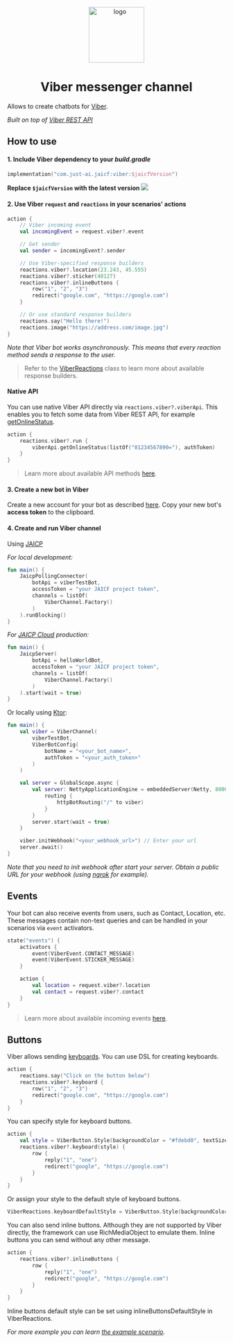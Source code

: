 <p align="center">
    <img src="http://pngimg.com/uploads/viber/viber_PNG25.png" width="128" height="128" alt="logo"/>
</p>

<h1 align="center">Viber messenger channel</h1>

Allows to create chatbots for [Viber](https://developers.viber.com/).

_Built on top of [Viber REST API](https://developers.viber.com/docs/api/rest-bot-api/#send-message)_

## How to use

#### 1. Include Viber dependency to your _build.gradle_

```kotlin
implementation("com.just-ai.jaicf:viber:$jaicfVersion")
```

**Replace `$jaicfVersion` with the latest version ![](https://img.shields.io/github/v/release/just-ai/jaicf-kotlin?color=%23000&label=&style=flat-square)**

#### 2. Use Viber `request` and `reactions` in your scenarios' actions

```kotlin
action {
    // Viber incoming event
    val incomingEvent = request.viber?.event

    // Get sender
    val sender = incomingEvent?.sender

    // Use Viber-specified response builders
    reactions.viber?.location(23.243, 45.555)
    reactions.viber?.sticker(40127)
    reactions.viber?.inlineButtons {
        row("1", "2", "3")
        redirect("google.com", "https://google.com")
    }

    // Or use standard response builders
    reactions.say("Hello there!")
    reactions.image("https://address.com/image.jpg")
}
```

_Note that Viber bot works asynchronously. This means that every reaction method sends a response to the user._

> Refer to the [ViberReactions](https://github.com/just-ai/jaicf-kotlin/blob/master/channels/viber/src/main/kotlin/com/justai/jaicf/channel/viber/ViberReactions.kt) class to learn more about available response builders.

#### Native API

You can use native Viber API directly via `reactions.viber?.viberApi`.
This enables you to fetch some data from Viber REST API, for example [getOnlineStatus](https://developers.viber.com/docs/api/rest-bot-api/#get-online).

```kotlin
action {
    reactions.viber?.run {
        viberApi.getOnlineStatus(listOf("01234567890="), authToken)
    }
}
```

> Learn more about available API methods [here](https://developers.viber.com/docs/api/rest-bot-api).

#### 3. Create a new bot in Viber

Create a new account for your bot as described [here](https://partners.viber.com/account/create-bot-account).
Copy your new bot's **access token** to the clipboard.

#### 4. Create and run Viber channel

Using [JAICP](https://github.com/just-ai/jaicf-kotlin/tree/master/channels/jaicp)

_For local development:_
```kotlin
fun main() {
    JaicpPollingConnector(
        botApi = viberTestBot,
        accessToken = "your JAICF project token",
        channels = listOf(
            ViberChannel.Factory()
        )
    ).runBlocking()
}
```

_For [JAICP Cloud](https://github.com/just-ai/jaicf-kotlin/wiki/JAICP-Cloud) production:_
```kotlin
fun main() {
    JaicpServer(
        botApi = helloWorldBot,
        accessToken = "your JAICF project token",
        channels = listOf(
            ViberChannel.Factory()
        )
    ).start(wait = true)
}
```

Or locally using [Ktor](https://github.com/just-ai/jaicf-kotlin/wiki/Ktor):
```kotlin
fun main() {
    val viber = ViberChannel(
        viberTestBot,
        ViberBotConfig(
            botName = "<your_bot_name>",
            authToken = "<your_auth_token>"
        )
    )

    val server = GlobalScope.async {
        val server: NettyApplicationEngine = embeddedServer(Netty, 8000) {
            routing {
                httpBotRouting("/" to viber)
            }
        }
        server.start(wait = true)
    }

    viber.initWebhook("<your_webhook_url>") // Enter your url
    server.await()
}
```

_Note that you need to init webhook after start your server. Obtain a public URL for your webhook 
(using [ngrok](https://ngrok.com) for example)._

## Events

Your bot can also receive events from users, such as Contact, Location, etc. 
These messages contain non-text queries and can be handled in your scenarios via `event` activators.

```kotlin
state("events") {
    activators {
        event(ViberEvent.CONTACT_MESSAGE)
        event(ViberEvent.STICKER_MESSAGE)
    }

    action {
        val location = request.viber?.location
        val contact = request.viber?.contact
    }
}
```

> Learn more about available incoming events [here](https://github.com/just-ai/jaicf-kotlin/blob/master/channels/viber/src/main/kotlin/com/justai/jaicf/channel/viber/api/ViberEvent.kt).

## Buttons

Viber allows sending [keyboards](https://developers.viber.com/docs/tools/keyboards/).
You can use DSL for creating keyboards.

```kotlin
action {
    reactions.say("Click on the button below")
    reactions.viber?.keyboard {
        row("1", "2", "3")
        redirect("google.com", "https://google.com")
    }
}
```

You can specify style for keyboard buttons.
```kotlin
action {
    val style = ViberButton.Style(backgroundColor = "#fdebd0", textSize = Size.LARGE)
    reactions.viber?.keyboard(style) {
        row {
            reply("1", "one")
            redirect("google", "https://google.com")
        }
    }
}
```

Or assign your style to the default style of keyboard buttons.
```kotlin
ViberReactions.keyboardDefaultStyle = ViberButton.Style(backgroundColor = "#fdebd0", textSize = Size.LARGE)
```

You can also send inline buttons.
Although they are not supported by Viber directly, the framework can use RichMediaObject to emulate them.
Inline buttons you can send without any other message.

```kotlin
action {
    reactions.viber?.inlineButtons {
        row {
            reply("1", "one")
            redirect("google", "https://google.com")
        }
    }
}
```

Inline buttons default style can be set using inlineButtonsDefaultStyle in ViberReactions.

_For more example you can learn [the example scenario](https://github.com/just-ai/jaicf-kotlin/blob/master/examples/viber-example/src/main/kotlin/com/justai/jaicf/examples/viber/ViberTestScenario.kt)._
